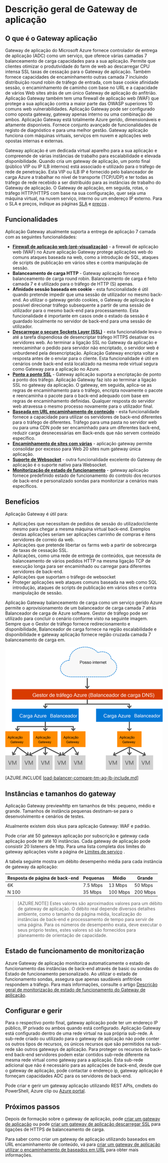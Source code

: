 <properties
   pageTitle="Introdução à aplicação Gateway | Microsoft Azure"
   description="Esta página fornece uma descrição geral do serviço do Gateway de aplicação para camada 7 balanceamento de carga, incluindo tamanhos de gateway, HTTP carregar contrapartida, com base em cookie afinidade de sessão e descarregar SSL."
   documentationCenter="na"
   services="application-gateway"
   authors="georgewallace"
   manager="carmonm"
   editor="tysonn"/>
<tags
   ms.service="application-gateway"
   ms.devlang="na"
   ms.topic="hero-article"
   ms.tgt_pltfrm="na"
   ms.workload="infrastructure-services"
   ms.date="10/25/2016"
   ms.author="gwallace"/>

# <a name="application-gateway-overview"></a>Descrição geral de Gateway de aplicação

## <a name="what-is-application-gateway"></a>O que é o Gateway aplicação

Gateway de aplicação do Microsoft Azure fornece controlador de entrega de aplicação (ADC) como um serviço, que oferece várias camadas 7 balanceamento de carga capacidades para a sua aplicação. Permite que clientes otimizar o produtividade do farm de web ao descarregar CPU intensa SSL taxas de cessação para o Gateway de aplicação. Também fornece capacidades de encaminhamento outras camada 7 incluindo distribuição round robin de tráfego de entrada, com base cookie afinidade sessão, o encaminhamento de caminho com base no URL e a capacidade de vários Web sites atrás de um único Gateway de aplicação do anfitrião. Aplicação Gateway também tem uma firewall de aplicação web (WAF) que protege a sua aplicação contra a maior parte das OWASP superiores 10 comuns web vulnerabilidades. Aplicação Gateway pode ser configurado como oposta gateway, gateway apenas interno ou uma combinação de ambos. Aplicação Gateway está totalmente Azure gerido, dimensionáveis e altamente disponíveis. Fornece conjunto avançado de funcionalidades de registo de diagnóstico e para uma melhor gestão. Gateway aplicação funciona com máquinas virtuais, serviços em nuvem e aplicações web opostas internas e externas.

Gateway aplicação é um dedicada virtual aparelho para a sua aplicação e compreende de várias instâncias de trabalho para escalabilidade e elevada disponibilidade. Quando cria um gateway de aplicação, um ponto final (público VIP ou IP ILB internos) está associado e utilizado para o tráfego de rede de penetração. Esta VIP ou ILB IP é fornecido pelo balanceador de carga Azure a trabalhar no nível de transporte (TCP/UDP) e ter todas as tráfego de rede recebido a ser distribuído para as instâncias de trabalho do Gateway de aplicação. O Gateway de aplicação, em seguida, rotas, o tráfego HTTP/HTTPS com base na sua configuração, quer seja uma máquina virtual, na nuvem serviço, interno ou um endereço IP externo. Para o SLA e preços, indique as páginas [SLA](https://azure.microsoft.com/support/legal/sla/) e [preços](https://azure.microsoft.com/pricing/details/application-gateway/) .

## <a name="features"></a>Funcionalidades

Aplicação Gateway atualmente suporta a entrega de aplicação 7 camada com as seguintes funcionalidades:

- **[Firewall de aplicação web (pré-visualização)](application-gateway-webapplicationfirewall-overview.md)** - a firewall de aplicação web (WAF) no Azure aplicação Gateway protege aplicações web do comuns ataques baseada na web, como a introdução de SQL, ataques de scripts de publicação em vários sites e contra manipulação de sessão.
- **Balanceamento de carga HTTP** - Gateway aplicação fornece balanceamento de carga round robin. Balanceamento de carga é feito camada 7 e é utilizado para o tráfego de HTTP (S) apenas.
- **Afinidade sessão baseada em cookie** - esta funcionalidade é útil quando pretende impedir que uma sessão de utilizador no mesmo back-end. Ao utilizar o gateway gerido cookies, o Gateway de aplicação é possível direcionar tráfego subsequente a partir de uma sessão de utilizador para o mesmo back-end para processamento. Esta funcionalidade é importante em casos onde o estado da sessão é guardado localmente no servidor de back-end para uma sessão de utilizador.
- **[Descarregar o secure Sockets Layer (SSL)](application-gateway-ssl-arm.md)** - esta funcionalidade leva-o até a tarefa dispendiosa de desencriptar tráfego HTTPS desativar os servidores web. Ao terminar a ligação SSL no Gateway da aplicação e reencaminhar o pedido para servidor não encriptado, o servidor web é unburdened pela desencriptação.  Aplicação Gateway encripta voltar a resposta antes de o enviar para o cliente. Esta funcionalidade é útil em cenários onde back-end está localizado na mesma rede virtual segura como Gateway para a aplicação no Azure.
- **[Ponto a ponto SSL](application-gateway-backend-ssl.md)** - Gateway aplicação suporta a encriptação de ponto a ponto dos tráfego. Aplicação Gateway faz isto ao terminar a ligação SSL no gateway da aplicação. O gateway, em seguida, aplica-se as regras de encaminhamento para o tráfego, encripta novamente o pacote e reencaminha o pacote para o back-end adequado com base em regras de encaminhamento definidas. Qualquer resposta do servidor web atravessa o mesmo processo novamente para o utilizador final.
- **[Baseada em URL encaminhamento de conteúdo](application-gateway-url-route-overview.md)** - esta funcionalidade fornece a capacidade para utilizar os servidores de back-end diferentes para o tráfego de diferentes. Tráfego para uma pasta no servidor web ou para uma CDN pode ser encaminhado para um diferentes back-end, reduzir carga desnecessárias em Back-ends que não servem conteúdo específico.
- **[Encaminhamento de sites com várias](application-gateway-multi-site-overview.md)** - aplicação gateway permite consolidar por excesso para Web 20 sites num gateway única aplicação.
- **[Suporte de Websocket](application-gateway-websocket.md)** - outra funcionalidade excelente do Gateway de aplicação é o suporte nativo para Websocket.
- **[Monitorização de estado de funcionamento](application-gateway-probe-overview.md)** - gateway aplicação fornece predefinido estado de funcionamento do controlo dos recursos de back-end e personalizado sondas para monitorizar a cenários mais específicos.

## <a name="benefits"></a>Benefícios

Aplicação Gateway é útil para:

- Aplicações que necessitam de pedidos de sessão do utilizador/cliente mesmo para chegar a mesma máquina virtual back-end. Exemplos destas aplicações seriam ser aplicações carrinho de compras e itens servidores de correio da web.
- Aplicações que pretende libertar os farms web a partir de sobrecarga de taxas de cessação SSL.
- Aplicações, como uma rede de entrega de conteúdos, que necessita de balanceamento de vários pedidos HTTP na mesma ligação TCP de execução longa para ser encaminhado ou carregar para diferentes servidores de back-end.
- Aplicações que suportam o tráfego de websocket
- Proteger aplicações web ataques comuns baseada na web como SQL introdução, ataques de scripts de publicação em vários sites e contra manipulação de sessão.

Aplicação Gateway balanceamento de carga como um serviço gerido Azure permite o aprovisionamento de um balanceador de carga camada 7 atrás Balanceador de carga de Azure software. Gestor de tráfego pode ser utilizado para concluir o cenário conforme visto na seguinte imagem. Sempre que o Gestor de tráfego fornece redirecionamento e disponibilidade, Balanceador de carga fornece na região escalabilidade e disponibilidade e gateway aplicação fornece região cruzada camada 7 balanceamento de carga em.

![asdasd](./media/application-gateway-introduction/tm-lb-ag-scenario.png)

[AZURE.INCLUDE [load-balancer-compare-tm-ag-lb-include.md](../../includes/load-balancer-compare-tm-ag-lb-include.md)]

## <a name="gateway-sizes-and-instances"></a>Instâncias e tamanhos do gateway

Aplicação Gateway previewhttp em tamanhos de três: pequeno, médio e grande. Tamanhos de instância pequenas destinam-se para o desenvolvimento e cenários de testes.

Atualmente existem dois skus para aplicação Gateway: WAF e padrão.

Pode criar até 50 gateways aplicação por subscrição e gateway cada aplicação pode ter até 10 instâncias. Cada gateway de aplicação pode consistir 20 listeners de http. Para uma lista completa dos limites do gateway aplicações visite a página de [Limites de serviço](../azure-subscription-service-limits.md#application-gateway) .

A tabela seguinte mostra um débito desempenho média para cada instância de gateway da aplicação:

| Resposta de página de back-end | Pequenas | Médio | Grande|
|---|---|---|---|
| 6K | 7.5 Mbps | 13 Mbps | 50 Mbps |
|N 100 | 35 Mbps | 100 Mbps| 200 Mbps |

>[AZURE.NOTE] Estes valores são aproximados valores para um débito de gateway de aplicação. O débito real depende diversos detalhes ambiente, como o tamanho da página média, localização do instâncias de back-end e processamento de tempo para servir de uma página. Para os números de desempenho exata, deve executar o seus próprio testes, estes valores só são fornecidos para planeamento de orientação de capacidade.

## <a name="health-monitoring"></a>Estado de funcionamento de monitorização

Azure Gateway de aplicação monitoriza automaticamente o estado de funcionamento das instâncias de back-end através de basic ou sondas do Estado de funcionamento personalizado. Ao utilizar o estado de funcionamento sondas, assegura que apenas saudáveis anfitriões respondem a tráfego. Para mais informações, consulte o artigo [Descrição geral de monitorização de estado de funcionamento do Gateway de aplicação](application-gateway-probe-overview.md).

## <a name="configuring-and-managing"></a>Configurar e gerir

Para o respectivo ponto final, gateway aplicação pode ter um endereço IP público, IP privado ou ambos quando está configurado. Aplicação Gateway está configurado dentro de uma rede virtual na sua própria sub-rede. A sub-rede criado ou utilizado para o gateway de aplicação não pode conter os outros tipos de recursos, os únicos recursos que são permitidos na sub-rede são outros gateways de aplicação. Para proteger os recursos de back-end back-end servidores podem estar contidos sub-rede diferente na mesma rede virtual como gateway para a aplicação. Esta sub-rede adicional que não é necessário para as aplicações de back-end, desde que o gateway de aplicação, pode contactar o endereço ip, gateway aplicação é forneçam capacidades ADC para os servidores de back-end.

Pode criar e gerir um gateway aplicação utilizando REST APIs, cmdlets do PowerShell, Azure clip ou [Azure portal](https://portal.azure.com/).

## <a name="next-steps"></a>Próximos passos

Depois de formação sobre o gateway de aplicação, pode [criar um gateway de aplicação](application-gateway-create-gateway-portal.md) ou pode [criar um gateway de aplicação descarregar SSL](application-gateway-ssl-arm.md) para ligações de HTTPS de balanceamento de carga.

Para saber como criar um gateway de aplicação utilizando baseados em URL encaminhamento de conteúdo, vá para [criar um gateway de aplicação utilizar o encaminhamento de baseados em URL](application-gateway-create-url-route-arm-ps.md) para obter mais informações.

